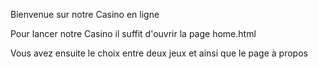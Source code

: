 Bienvenue sur notre Casino en ligne 

Pour lancer notre Casino il suffit d'ouvrir la page home.html

Vous avez ensuite le choix entre deux jeux et ainsi que le page à propos